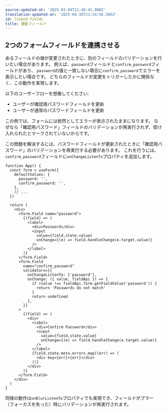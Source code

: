 ```yaml
---
source-updated-at: '2025-03-04T11:48:41.000Z'
translation-updated-at: '2025-04-30T21:24:56.586Z'
id: linked-fields
title: 連動フィールド
---
```


## 2つのフォームフィールドを連携させる

あるフィールドの値が変更されたときに、別のフィールドのバリデーションを行いたい場合があります。
例えば、`password`フィールドと`confirm_password`フィールドがあり、
`password`の値と一致しない場合に`confirm_password`でエラーを表示したい場合です。
どちらのフィールドが変更をトリガーしたかに関係なく、この動作を実現します。

以下のユーザーフローを想像してください:

- ユーザーが確認用パスワードフィールドを更新
- ユーザーが通常のパスワードフィールドを更新

この例では、フォームには依然としてエラーが表示されたままになります。
なぜなら「確認用パスワード」フィールドのバリデーションが再実行されず、受け入れられたとマークされていないからです。

この問題を解決するには、パスワードフィールドが更新されたときに「確認用パスワード」のバリデーションを再実行する必要があります。
これを行うには、`confirm_password`フィールドに`onChangeListenTo`プロパティを追加します。

```tsx
function App() {
  const form = useForm({
    defaultValues: {
      password: '',
      confirm_password: '',
    },
    // ...
  })

  return (
    <div>
      <form.Field name="password">
        {(field) => (
          <label>
            <div>Password</div>
            <input
              value={field.state.value}
              onChange={(e) => field.handleChange(e.target.value)}
            />
          </label>
        )}
      </form.Field>
      <form.Field
        name="confirm_password"
        validators={{
          onChangeListenTo: ['password'],
          onChange: ({ value, fieldApi }) => {
            if (value !== fieldApi.form.getFieldValue('password')) {
              return 'Passwords do not match'
            }
            return undefined
          },
        }}
      >
        {(field) => (
          <div>
            <label>
              <div>Confirm Password</div>
              <input
                value={field.state.value}
                onChange={(e) => field.handleChange(e.target.value)}
              />
            </label>
            {field.state.meta.errors.map((err) => (
              <div key={err}>{err}</div>
            ))}
          </div>
        )}
      </form.Field>
    </div>
  )
}
```

同様の動作は`onBlurListenTo`プロパティでも実現でき、フィールドがブラー（フォーカスを失った）時にバリデーションが再実行されます。
